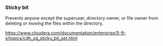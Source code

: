 ### Sticky bit

Prevents anyone except the superuser, directory owner, or file owner from deleting or moving the files within the directory.

https://www.cloudera.com/documentation/enterprise/5-9-x/topics/cdh_sg_sticky_bit_set.html